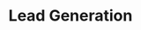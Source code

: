 ---
layout: page
permalink: /services/lead-generation

title: "Lead Generation"
subheadline: ""
tags:
  - 

header:
    image_fullwidth: "lead-geeneration-001.jpg"
sidebar: left
meta_title: # Enter later
meta_description: # "Page Description"
tags:
  - 

homepage: false
---